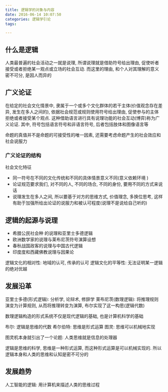```yaml
---
title: 逻辑学的对象与内容
date: 2016-06-14 10:07:50
categories: 逻辑学引论
tags:

---
```


## 什么是逻辑
人类最普遍的社会活动之一就是说理, 所谓说理就是借助符号给出理由, 促使听者接受或者拒绝某一观点或立场的社会互动.
而这里的理由, 和个人对其理解的意义密不可分, 是因人而异的

## 广义论证
在给定的社会文化情景中, 隶属于一个或多个文化群体的若干主体(价值观念存在差异, 发生在多人之间的), 依据社会规范或规则使用符号给出理由, 促使参与的主体拒绝或者接受某个观点. 这种借助语言进行具有说理功能的社会互动(博弈)称为广义论证. 其中, 符号包括语言符号和非语言符号, 后者包括肢体和图像语言等


命题的真值并不是命题的可接受性的唯一因素, 还需要考虑命题产生的社会效应和社会说服力

### 广义论证的结构
社会文化特征
- 同一符号在不同的文化传统和不同的具体情景意义不同(意义依赖环境 )
- 论证规范要求我们, 对不同的人, 不同的场合, 不同的身份, 要用不同的方式来说话
- 说理发生在多人之间, 所以要基于对方的思维方式, 价值理念, 多换位思考, 这样有助于加强所给出论证的说服力和被认可程度(说理不是说给自己听的)

## 逻辑的起源与说理
- 希腊公民社会种 的说理和亚里士多德逻辑
- 欧洲数学家的说理与莱布尼茨符号演算设想
- 春秋战国政客的说理与中国古代逻辑
- 印度度和西藏佛教说理与因果论


逻辑文化的相对性: 地域的认可, 传承的认可
逻辑文化的平等性: 无法证明某一逻辑的绝对优越

## 发展沿革
亚里士多德(形式逻辑): 分析学, 论辩术, 修辞学
莱布尼茨(数理逻辑): 将推理规则演变为计算规则, 从而将推理转变为演算, 布尔实现了这一构思(逻辑代数)

数理逻辑构造的形式系统不仅是现代逻辑的基础, 也是计算机科学的基础

布尔: 逻辑是思维的代数
希尔伯特: 思维是形式运算
图灵: 思维可以机械地实现

图灵机本身就引出了一个论题: 人类思维就是信息的处理器

逻辑是思维的科学, 思维是一种形式运算, 而这种形式运算是可以机械实现的. 所以逻辑本身和人类的思维和认知是密不可分的

## 发展趋势
人工智能的逻辑: 用计算机来描述人类的思维过程
